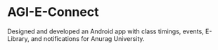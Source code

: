 # AGI-E-Connect
Designed and developed an Android app with class timings, events, E-Library, and notifications for Anurag University.
